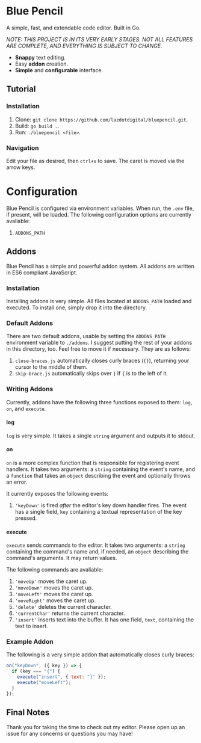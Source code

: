 # Blue Pencil

A simple, fast, and extendable code editor. Built in Go.

_NOTE: THIS PROJECT IS IN ITS VERY EARLY STAGES. NOT ALL FEATURES ARE COMPLETE, AND EVERYTHING IS SUBJECT TO CHANGE._

- **Snappy** text editing.
- Easy **addon** creation.
- **Simple** and **configurable** interface.

## Tutorial

### Installation

1. Clone: `git clone https://github.com/lazdotdigital/bluepencil.git`.
2. Build: `go build .`.
3. Run: `./bluepencil <file>`.

### Navigation

Edit your file as desired, then `ctrl+s` to save. The caret is moved via the arrow keys.

# Configuration

Blue Pencil is configured via environment variables. When run, the `.env` file, if present, will be loaded. The following configuration options are currently avaliable:

1. `ADDONS_PATH`

## Addons

Blue Pencil has a simple and powerful addon system. All addons are written in ES6 compliant JavaScript.

### Installation

Installing addons is very simple. All files located at `ADDONS_PATH` loaded and executed. To install one, simply drop it into the directory.

### Default Addons

There are two default addons, usable by setting the `ADDONS_PATH` environment variable to `./addons`. I suggest putting the rest of your addons in this directory, too. Feel free to move it if necessary. They are as follows:

1. `close-braces.js` automatically closes curly braces (`{}`), returning your cursor to the middle of them.
2. `skip-brace.js` automatically skips over `}` if `{` is to the left of it.

### Writing Addons

Currently, addons have the following three functions exposed to them: `log`, `on`, and `execute`.

#### log

`log` is very simple. It takes a single `string` argument and outputs it to stdout.

#### on

`on` is a more complex function that is responsible for registering event handlers. It takes two arguments: a `string` containing the event's name, and a `function` that takes an `object` describing the event and optionally throws an error.

It currently exposes the following events:

1. `'keyDown'` is fired _after_ the editor's key down handler fires. The event has a single field, `key` containing a textual representation of the key pressed.

#### execute

`execute` sends commands to the editor. It takes two arguments: a `string` containing the command's name and, if needed, an `object` describing the command's arguments. It may return values.

The following commands are avaliable:

1. `'moveUp'` moves the caret up.
2. `'moveDown'` moves the caret up.
3. `'moveLeft'` moves the caret up.
4. `'moveRight'` moves the caret up.
5. `'delete'` deletes the current character.
6. `'currentChar'` returns the current character.
7. `'insert'` inserts text into the buffer. It has one field, `text`, containing the text to insert.

### Example Addon

The following is a very simple addon that automatically closes curly braces:

```javascript
on("keyDown", ({ key }) => {
  if (key === "{") {
    execute("insert", { text: "}" });
    execute("moveLeft");
  }
});
```

## Final Notes

Thank you for taking the time to check out my editor. Please open up an issue for any concerns or questions you may have!
